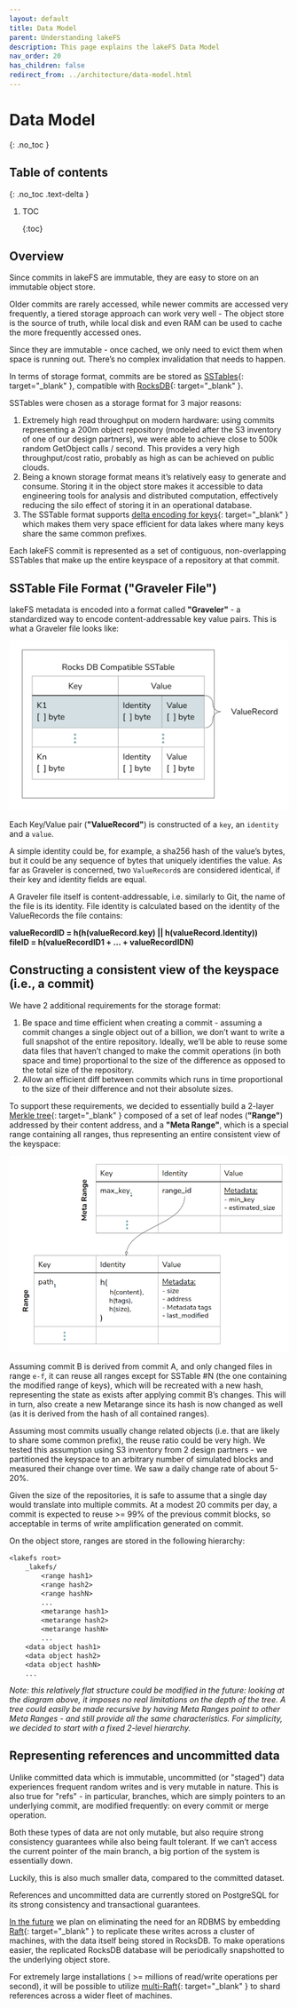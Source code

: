 ```yaml
---
layout: default
title: Data Model
parent: Understanding lakeFS
description: This page explains the lakeFS Data Model
nav_order: 20
has_children: false
redirect_from: ../architecture/data-model.html
---
```


# Data Model

{: .no\_toc }

## Table of contents

{: .no\_toc .text-delta }

1. TOC

   {:toc}

## Overview

Since commits in lakeFS are immutable, they are easy to store on an immutable object store.

Older commits are rarely accessed, while newer commits are accessed very frequently, a tiered storage approach can work very well - The object store is the source of truth, while local disk and even RAM can be used to cache the more frequently accessed ones.

Since they are immutable - once cached, we only need to evict them when space is running out. There’s no complex invalidation that needs to happen.

In terms of storage format, commits are be stored as [SSTables](https://en.wikipedia.org/wiki/Log-structured_merge-tree){: target="\_blank" }, compatible with [RocksDB](https://rocksdb.org/){: target="\_blank" }.

SSTables were chosen as a storage format for 3 major reasons:

1. Extremely high read throughput on modern hardware: using commits representing a 200m object repository \(modeled after the S3 inventory of one of our design partners\), we were able to achieve close to 500k random GetObject calls / second. This provides a very high throughput/cost ratio, probably as high as can be achieved on public clouds.
2. Being a known storage format means it’s relatively easy to generate and consume. Storing it in the object store makes it accessible to data engineering tools for analysis and distributed computation, effectively reducing the silo effect of storing it in an operational database.
3. The SSTable format supports [delta encoding for keys](https://github.com/facebook/rocksdb/wiki/PlainTable-Format#prefix-encoding){: target="\_blank" } which makes them very space efficient for data lakes where many keys share the same common prefixes.

Each lakeFS commit is represented as a set of contiguous, non-overlapping SSTables that make up the entire keyspace of a repository at that commit.

## SSTable File Format \("Graveler File"\)

lakeFS metadata is encoded into a format called **"Graveler"** - a standardized way to encode content-addressable key value pairs. This is what a Graveler file looks like:

![Graveler File](../../.gitbook/assets/graveler1.png)

Each Key/Value pair \(**"ValueRecord"**\) is constructed of a `key`, an `identity` and a `value`.

A simple identity could be, for example, a sha256 hash of the value’s bytes, but it could be any sequence of bytes that uniquely identifies the value. As far as Graveler is concerned, two `ValueRecord`s are considered identical, if their key and identity fields are equal.

A Graveler file itself is content-addressable, i.e. similarly to Git, the name of the file is its identity. File identity is calculated based on the identity of the ValueRecords the file contains:

**valueRecordID = h\(h\(valueRecord.key\) \|\| h\(valueRecord.Identity\)\)**  
 **fileID = h\(valueRecordID1 + … + valueRecordIDN\)**

## Constructing a consistent view of the keyspace \(i.e., a commit\)

We have 2 additional requirements for the storage format:

1. Be space and time efficient when creating a commit - assuming a commit changes a single object out of a billion, we don’t want to write a full snapshot of the entire repository. Ideally, we’ll be able to reuse some data files that haven’t changed to make the commit operations \(in both space and time\) proportional to the size of the difference as opposed to the total size of the repository.
2. Allow an efficient diff between commits which runs in time proportional to the size of their difference and not their absolute sizes.

To support these requirements, we decided to essentially build a 2-layer [Merkle tree](https://en.wikipedia.org/wiki/Merkle_tree){: target="\_blank" } composed of a set of leaf nodes \(**"Range"**\) addressed by their content address, and a **"Meta Range"**, which is a special range containing all ranges, thus representing an entire consistent view of the keyspace:

![Metarange to ranges relationship](../../.gitbook/assets/graveler2.png)

Assuming commit B is derived from commit A, and only changed files in range `e-f`, it can reuse all ranges except for SSTable \#N \(the one containing the modified range of keys\), which will be recreated with a new hash, representing the state as exists after applying commit B’s changes. This will in turn, also create a new Metarange since its hash is now changed as well \(as it is derived from the hash of all contained ranges\).

Assuming most commits usually change related objects \(i.e. that are likely to share some common prefix\), the reuse ratio could be very high. We tested this assumption using S3 inventory from 2 design partners - we partitioned the keyspace to an arbitrary number of simulated blocks and measured their change over time. We saw a daily change rate of about 5-20%.

Given the size of the repositories, it is safe to assume that a single day would translate into multiple commits. At a modest 20 commits per day, a commit is expected to reuse &gt;= 99% of the previous commit blocks, so acceptable in terms of write amplification generated on commit.

On the object store, ranges are stored in the following hierarchy:

```text
<lakefs root>
    _lakefs/
        <range hash1>
        <range hash2>
        <range hashN>
        ...
        <metarange hash1>
        <metarange hash2>
        <metarange hashN>
        ...
    <data object hash1>
    <data object hash2>
    <data object hashN>
    ...
```

_Note: this relatively flat structure could be modified in the future: looking at the diagram above, it imposes no real limitations on the depth of the tree. A tree could easily be made recursive by having Meta Ranges point to other Meta Ranges - and still provide all the same characteristics. For simplicity, we decided to start with a fixed 2-level hierarchy._

## Representing references and uncommitted data

Unlike committed data which is immutable, uncommitted \(or "staged"\) data experiences frequent random writes and is very mutable in nature. This is also true for "refs" - in particular, branches, which are simply pointers to an underlying commit, are modified frequently: on every commit or merge operation.

Both these types of data are not only mutable, but also require strong consistency guarantees while also being fault tolerant. If we can’t access the current pointer of the main branch, a big portion of the system is essentially down.

Luckily, this is also much smaller data, compared to the committed dataset.

References and uncommitted data are currently stored on PostgreSQL for its strong consistency and transactional guarantees.

[In the future](roadmap.md#lakefs-on-the-rocks-milestone-3---remove-postgresql) we plan on eliminating the need for an RDBMS by embedding [Raft](https://raft.github.io/){: target="\_blank" } to replicate these writes across a cluster of machines, with the data itself being stored in RocksDB. To make operations easier, the replicated RocksDB database will be periodically snapshotted to the underlying object store.

For extremely large installations \( &gt;= millions of read/write operations per second\), it will be possible to utilize [multi-Raft](https://pingcap.com/blog/2017-08-15-multi-raft/){: target="\_blank" } to shard references across a wider fleet of machines.

